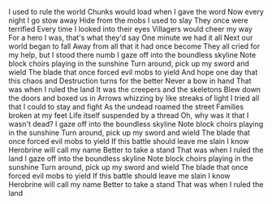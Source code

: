 I used to rule the world
Chunks would load when I gave the word
Now every night I go stow away
Hide from the mobs I used to slay
They once were terrified
Every time I looked into their eyes
Villagers would cheer my way
For a hero I was, that's what they'd say
One minute we had it all
Next our world began to fall
Away from all that it had once become
They all cried for my help, but I stood there numb
I gaze off into the boundless skyline
Note block choirs playing in the sunshine
Turn around, pick up my sword and wield
The blade that once forced evil mobs to yield
And hope one day that this chaos and
Destruction turns for the better
Never a bow in hand
That was when I ruled the land
It was the creepers and the skeletons
Blew down the doors and boxed us in
Arrows whizzing by like streaks of light
I tried all that I could to stay and fight
As the undead roamed the street
Families broken at my feet
Life itself suspended by a thread
Oh, why was it that I wasn't dead?
I gaze off into the boundless skyline
Note block choirs playing in the sunshine
Turn around, pick up my sword and wield
The blade that once forced evil mobs to yield
If this battle should leave me slain
I know Herobrine will call my name
Better to take a stand
That was when I ruled the land
I gaze off into the boundless skyline
Note block choirs playing in the sunshine
Turn around, pick up my sword and wield
The blade that once forced evil mobs to yield
If this battle should leave me slain
I know Herobrine will call my name
Better to take a stand
That was when I ruled the land
